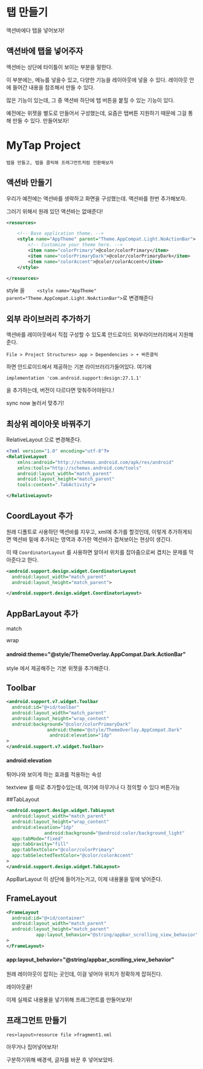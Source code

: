 # 탭 만들기

액션바에다 탭을 넣어보자!

## 액션바에 탭을 넣어주자

액션바는 상단에 타이틀이 보이는 부분을 말한다.

이 부분에는, 메뉴를 넣을수 있고, 다양한 기능을 레이아웃에 넣을 수 있다. 레이아웃 안에 들어간 내용을 참조해서 만들 수 있다. 

많은 기능이 있는데, 그 중 액션바 하단에 탭 버튼을 붙힐 수 있는 기능이 있다.  



예전에는 위젯을 별도로 만들어서 구성했는데, 요즘은 탭버튼 지원하기 때문에 그걸 통해 만들 수 있다. 만들어보자!



# MyTap Project 

```
탭을 만들고, 탭을 클릭해 프래그먼트처럼 전환해보자 
```



## 액션바 만들기

우리가 예전에는 액션바를 생략하고 화면을 구성했는데. 액션바를 한번 추가해보자. 

그러기 위해서 원래 있던 액션바는 없애준다!

```xml
<resources>

    <!-- Base application theme. -->
    <style name="AppTheme" parent="Theme.AppCompat.Light.NoActionBar">
        <!-- Customize your theme here. -->
        <item name="colorPrimary">@color/colorPrimary</item>
        <item name="colorPrimaryDark">@color/colorPrimaryDark</item>
        <item name="colorAccent">@color/colorAccent</item>
    </style>

</resources>

```

style 을 `    <style name="AppTheme" parent="Theme.AppCompat.Light.NoActionBar">`로 변경해준다 

## 외부 라이브러리 추가하기

액션바를 레이아웃에서 직접 구성할 수 있도록 안드로이드 외부라이브러리에서 지원해준다. 

```
File > Project Structures> app > Dependencies > + 버튼클릭
```

하면 안드로이드에서 제공하는 기본 라이브러리가들어있다. 여기에

```
implementation 'com.android.support:design:27.1.1'
```

을 추가하는데, 버전이 다르다면 맞춰주어야된다.!

sync now 눌러서 맞추기! 



## 최상위 레이아웃 바꿔주기

RelativeLayout 으로 변경해준다.

```xml
<?xml version="1.0" encoding="utf-8"?>
<RelativeLayout
    xmlns:android="http://schemas.android.com/apk/res/android"
    xmlns:tools="http://schemas.android.com/tools"
    android:layout_width="match_parent"
    android:layout_height="match_parent"
    tools:context=".TabActivity">

</RelativeLayout>
```



## CoordLayout 추가

원래 디폴트로 사용하던 액션바를 지우고, xml에 추가를 할것인데, 이렇게 추가하게되면 액션바 밑에 추가되는 영역과 추가한 액션바가 겹쳐보이는 현상이 생긴다. 

이 때 `CoordinatorLayout` 를 사용하면 알아서 위치를 잡아줌으로써 겹치는 문제를 막아준다고 한다.

```xml
<android.support.design.widget.CoordinatorLayout
  android:layout_width="match_parent"
  android:layout_height="match_parent">

</android.support.design.widget.CoordinatorLayout>
```



## AppBarLayout 추가 

match 

wrap 

#### android:theme="@style/ThemeOverlay.AppCompat.Dark.ActionBar"

style 에서 제공해주는 기본 위젯을 추가해준다. 



## Toolbar 

```xml
<android.support.v7.widget.Toolbar
  android:id="@+id/toolbar"
  android:layout_width="match_parent"
  android:layout_height="wrap_content"
  android:background="@color/colorPrimaryDark"
               android:theme="@style/ThemeOverlay.AppCompat.Dark"
                android:elevation="1dp"
>
</android.support.v7.widget.Toolbar>
```

#### android:elevation

튀어나와 보이게 하는 효과를 적용하는 속성 

textview 를 따로 추가할수있는데, 여기에 아무거나 다 정의할 수 있다 버튼가능 



##TabLayout 

```xml
<android.support.design.widget.TabLayout
  android:layout_width="match_parent"
  android:layout_height="wrap_content"
  android:elevation="1dp"
              android:background="@android:color/background_light"
  app:tabMode="fixed"
  app:tabGravity="fill"
  app:tabTextColor="@color/colorPrimary"
  app:tabSelectedTextColor="@color/colorAccent"
>
</android.support.design.widget.TabLayout>
```





AppBarLayout 이 상단에 들어가는거고, 이제 내용물을 밑에 넣어준다.



## FrameLayout

```xml
<FrameLayout
  android:id="@+id/container"
  android:layout_width="match_parent"
  android:layout_height="match_parent"
           app:layout_behavior="@string/appbar_scrolling_view_behavior"
>
</FrameLayout>
```

#### app:layout_behavior="@string/appbar_scrolling_view_behavior"

원래 레이아웃이 잡히는 곳인데, 이걸 넣어야 위치가 정확하게 잡혀진다. 



레이아웃끝!

이제 실제로 내용물을 넣기위해 프래그먼트를 만들어보자!

## 프래그먼트 만들기

```res>layout>resource file >fragment1.xml```

아무거나 집어넣어보자!



구분하기위해 배경색, 글자를 바꾼 후 넣어보았따.